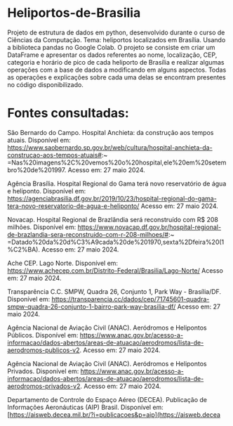 # Heliportos-de-Brasilia
 Projeto de estrutura de dados em python, desenvolvido durante o curso de Ciências da Computação. Tema: heliportos localizados em Brasília. Usando a biblioteca pandas no Google Colab.
 O projeto se consiste em criar um DataFrame e apresentar os dados referentes ao nome, localização, CEP, categoria e horário de pico de cada heliporto de Brasília e realizar algumas operações com a base de dados a modificando em alguns aspectos. Todas as operações e explicações sobre cada uma delas se encontram presentes no código disponibilizado.
 # Fontes consultadas:
 São Bernardo do Campo. Hospital Anchieta: da construção aos tempos atuais. Disponível em: https://www.saobernardo.sp.gov.br/web/cultura/hospital-anchieta-da-construcao-aos-tempos-atuais#:~
=Nas%20imagens%2C%20vemos%20o%20hospital,ele%20em%20setembro%20de%201997. Acesso em: 27 maio 2024.

Agência Brasília. Hospital Regional do Gama terá novo reservatório de água e heliponto. Disponível em: https://agenciabrasilia.df.gov.br/2019/10/23/hospital-regional-do-gama-tera-novo-reservatorio-de-agua-e-heliponto/ Acesso em: 27 maio 2024.

Novacap. Hospital Regional de Brazlândia será reconstruído com R$ 208 milhões. Disponível em: https://www.novacap.df.gov.br/hospital-regional-de-brazlandia-sera-reconstruido-com-r-208-milhoes/#:~
=Datado%20da%20d%C3%A9cada%20de%201970,sexta%2Dfeira%20(1%C2%BA). Acesso em: 27 maio 2024.

Ache CEP. Lago Norte. Disponível em: https://www.achecep.com.br/Distrito-Federal/Brasilia/Lago-Norte/ Acesso em: 27 maio 2024.

Transparência C.C. SMPW, Quadra 26, Conjunto 1, Park Way - Brasília/DF. Disponível em: https://transparencia.cc/dados/cep/71745601-quadra-smpw-quadra-26-conjunto-1-bairro-park-way-brasilia-df/ Acesso em: 27 maio 2024.

Agência Nacional de Aviação Civil (ANAC). Aeródromos e Helipontos Públicos. Disponível em: https://www.anac.gov.br/acesso-a-informacao/dados-abertos/areas-de-atuacao/aerodromos/lista-de-aerodromos-publicos-v2. Acesso em: 27 maio 2024.

Agência Nacional de Aviação Civil (ANAC). Aeródromos e Helipontos Privados. Disponível em: https://www.anac.gov.br/acesso-a-informacao/dados-abertos/areas-de-atuacao/aerodromos/lista-de-aerodromos-privados-v2. Acesso em: 27 maio 2024.

Departamento de Controle do Espaço Aéreo (DECEA). Publicação de Informações Aeronáuticas (AIP) Brasil. Disponível em: [https://aisweb.decea.mil.br/?i=publicacoes&p=aip](https://aisweb.decea
